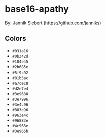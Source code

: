 # base16-apathy

By: Jannik Siebert (https://github.com/janniks)

## Colors

* `#031a16`
* `#0b342d`
* `#184e45`
* `#2b685e`
* `#5f9c92`
* `#81b5ac`
* `#a7cec8`
* `#d2e7e4`
* `#3e9688`
* `#3e7996`
* `#3e4c96`
* `#883e96`
* `#963e4c`
* `#96883e`
* `#4c963e`
* `#3e965b`
